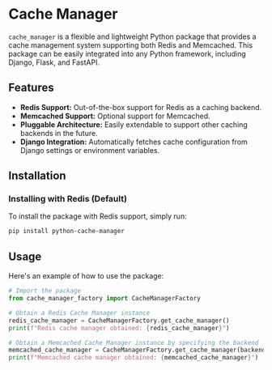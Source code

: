 # Cache Manager

`cache_manager` is a flexible and lightweight Python package that provides a cache management system supporting both Redis and Memcached. This package can be easily integrated into any Python framework, including Django, Flask, and FastAPI.

## Features

- **Redis Support:** Out-of-the-box support for Redis as a caching backend.
- **Memcached Support:** Optional support for Memcached.
- **Pluggable Architecture:** Easily extendable to support other caching backends in the future.
- **Django Integration:** Automatically fetches cache configuration from Django settings or environment variables.

## Installation

### Installing with Redis (Default)

To install the package with Redis support, simply run:

```bash
pip install python-cache-manager
```
## Usage

Here's an example of how to use the package:

```python
# Import the package
from cache_manager_factory import CacheManagerFactory

# Obtain a Redis Cache Manager instance
redis_cache_manager = CacheManagerFactory.get_cache_manager()
print(f"Redis cache manager obtained: {redis_cache_manager}")

# Obtain a Memcached Cache Manager instance by specifying the backend
memcached_cache_manager = CacheManagerFactory.get_cache_manager(backend='memcache', host='localhost', port=11211)
print(f"Memcached cache manager obtained: {memcached_cache_manager}")
```


